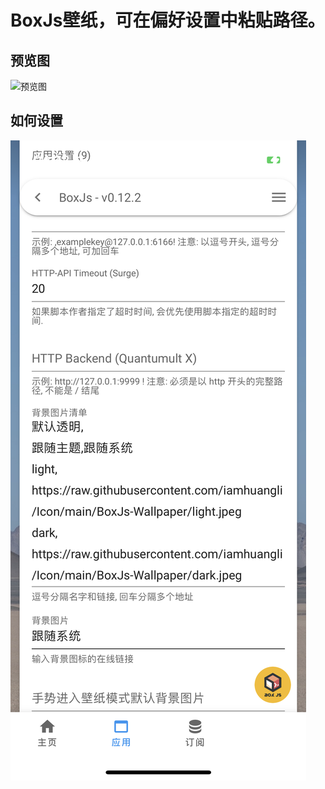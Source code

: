 # BoxJs壁纸，可在偏好设置中粘贴路径。
## 预览图
![预览图](https://github.com/iamhuangli/Icon/blob/main/BoxJs-Wallpaper/preview.png)
## 如何设置
![如何设置](https://github.com/iamhuangli/Icon/blob/main/BoxJs-Wallpaper/howtoset.png)
